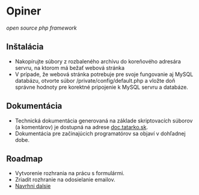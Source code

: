 # Opiner
*open source php framework*


## Inštalácia

* Nakopírujte súbory z rozbaleného archívu do koreňového adresára servru, na ktorom má bežať webová stránka
* V prípade, že webová stránka potrebuje pre svoje fungovanie aj MySQL databázu, otvorte súbor /private/config/default.php a vložte doň správne hodnoty pre korektné pripojenie k MySQL servru a databáze.

## Dokumentácia

* Technická dokumentácia generovaná na základe skriptovacích súborov (a komentárov) je dostupná na adrese [doc.tatarko.sk](http://doc.tatarko.sk/).
* Dokumentácia pre začinajúcich programatórov sa objaví v dohľadnej dobe.

## Roadmap

* Vytvorenie rozhrania na prácu s formulármi.
* Zriadit rozhranie na odosielanie emailov.
* [Navrhni dalsie](mailto:tomas@tatarko.sk)